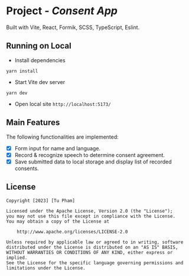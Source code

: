 # Project - *Consent App*

Built with Vite, React, Formik, SCSS, TypeScript, Eslint.

## Running on Local
- Install dependencies 
```
yarn install
```
- Start Vite dev server 
```
yarn dev
```
- Open local site `http://localhost:5173/`

## Main Features

The following functionalities are implemented:

- [x] Form input for name and language.
- [x] Record & recognize speech to determine consent agreement.
- [x] Save submitted data to local storage and display list of recorded consents.

## License

    Copyright [2023] [Tu Pham]

    Licensed under the Apache License, Version 2.0 (the "License");
    you may not use this file except in compliance with the License.
    You may obtain a copy of the License at

        http://www.apache.org/licenses/LICENSE-2.0

    Unless required by applicable law or agreed to in writing, software
    distributed under the License is distributed on an "AS IS" BASIS,
    WITHOUT WARRANTIES OR CONDITIONS OF ANY KIND, either express or implied.
    See the License for the specific language governing permissions and
    limitations under the License.
